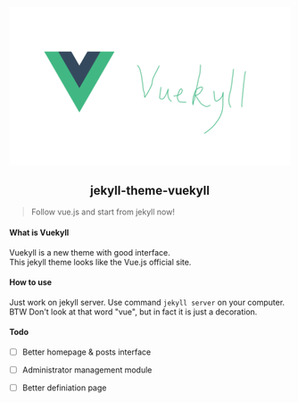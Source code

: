 ![Header](/img/readme_img.png)
## <center>jekyll-theme-vuekyll</center>
> Follow vue.js and start from jekyll now! 

#### What is Vuekyll
Vuekyll is a new theme with good interface.  
This jekyll theme looks like the Vue.js official site. 

#### How to use
Just work on jekyll server. Use command `jekyll server` on your computer.  
BTW Don't look at that word "vue", but in fact it is just a decoration. 

#### Todo
- [ ] Better homepage & posts interface
- [ ] Administrator management module
- [ ] Better definiation page

